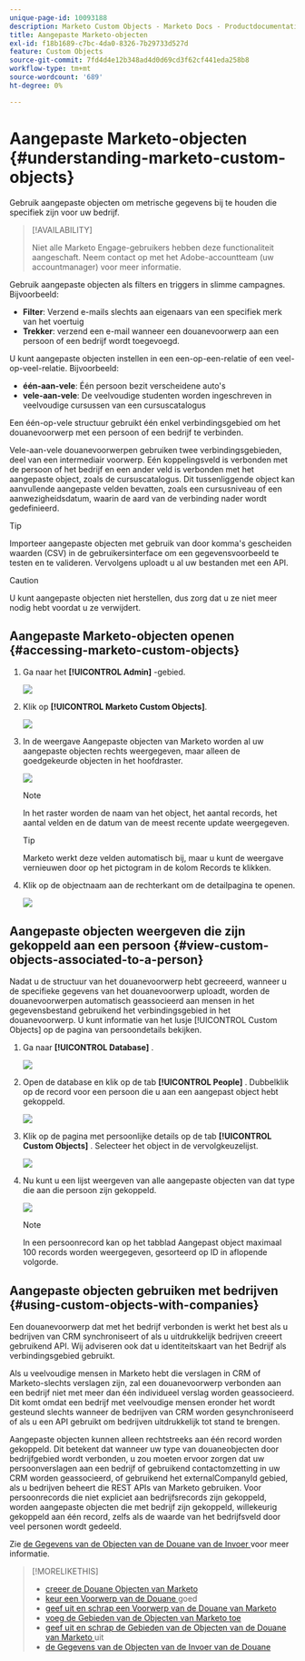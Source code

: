 ```yaml
---
unique-page-id: 10093188
description: Marketo Custom Objects - Marketo Docs - Productdocumentatie
title: Aangepaste Marketo-objecten
exl-id: f18b1689-c7bc-4da0-8326-7b29733d527d
feature: Custom Objects
source-git-commit: 7fd4d4e12b348ad4d0d69cd3f62cf441eda258b8
workflow-type: tm+mt
source-wordcount: '689'
ht-degree: 0%

---
```


# Aangepaste Marketo-objecten {#understanding-marketo-custom-objects}

Gebruik aangepaste objecten om metrische gegevens bij te houden die specifiek zijn voor uw bedrijf.

>[!AVAILABILITY]
>
>Niet alle Marketo Engage-gebruikers hebben deze functionaliteit aangeschaft. Neem contact op met het Adobe-accountteam (uw accountmanager) voor meer informatie.

Gebruik aangepaste objecten als filters en triggers in slimme campagnes. Bijvoorbeeld:

* **Filter**: Verzend e-mails slechts aan eigenaars van een specifiek merk van het voertuig
* **Trekker**: verzend een e-mail wanneer een douanevoorwerp aan een persoon of een bedrijf wordt toegevoegd.

U kunt aangepaste objecten instellen in een een-op-een-relatie of een veel-op-veel-relatie. Bijvoorbeeld:

* **één-aan-vele**: Één persoon bezit verscheidene auto&#39;s
* **vele-aan-vele**: De veelvoudige studenten worden ingeschreven in veelvoudige cursussen van een cursuscatalogus

Een één-op-vele structuur gebruikt één enkel verbindingsgebied om het douanevoorwerp met een persoon of een bedrijf te verbinden.

Vele-aan-vele douanevoorwerpen gebruiken twee verbindingsgebieden, deel van een intermediair voorwerp. Eén koppelingsveld is verbonden met de persoon of het bedrijf en een ander veld is verbonden met het aangepaste object, zoals de cursuscatalogus. Dit tussenliggende object kan aanvullende aangepaste velden bevatten, zoals een cursusniveau of een aanwezigheidsdatum, waarin de aard van de verbinding nader wordt gedefinieerd.

>[!TIP]
>
>Importeer aangepaste objecten met gebruik van door komma&#39;s gescheiden waarden (CSV) in de gebruikersinterface om een gegevensvoorbeeld te testen en te valideren. Vervolgens uploadt u al uw bestanden met een API.

>[!CAUTION]
>
>U kunt aangepaste objecten niet herstellen, dus zorg dat u ze niet meer nodig hebt voordat u ze verwijdert.

## Aangepaste Marketo-objecten openen {#accessing-marketo-custom-objects}

1. Ga naar het **[!UICONTROL Admin]** -gebied.

   ![](assets/understanding-marketo-custom-objects-1.png)

1. Klik op **[!UICONTROL Marketo Custom Objects]**.

   ![](assets/understanding-marketo-custom-objects-2.png)

1. In de weergave Aangepaste objecten van Marketo worden al uw aangepaste objecten rechts weergegeven, maar alleen de goedgekeurde objecten in het hoofdraster.

   ![](assets/understanding-marketo-custom-objects-3.png)

   >[!NOTE]
   >
   >In het raster worden de naam van het object, het aantal records, het aantal velden en de datum van de meest recente update weergegeven.

   >[!TIP]
   >
   >Marketo werkt deze velden automatisch bij, maar u kunt de weergave vernieuwen door op het pictogram in de kolom Records te klikken.

1. Klik op de objectnaam aan de rechterkant om de detailpagina te openen.

   ![](assets/understanding-marketo-custom-objects-4.png)

## Aangepaste objecten weergeven die zijn gekoppeld aan een persoon {#view-custom-objects-associated-to-a-person}

Nadat u de structuur van het douanevoorwerp hebt gecreeerd, wanneer u de specifieke gegevens van het douanevoorwerp uploadt, worden de douanevoorwerpen automatisch geassocieerd aan mensen in het gegevensbestand gebruikend het verbindingsgebied in het douanevoorwerp. U kunt informatie van het lusje [!UICONTROL Custom Objects] op de pagina van persoondetails bekijken.

1. Ga naar **[!UICONTROL Database]** .

   ![](assets/understanding-marketo-custom-objects-5.png)

1. Open de database en klik op de tab **[!UICONTROL People]** . Dubbelklik op de record voor een persoon die u aan een aangepast object hebt gekoppeld.

   ![](assets/understanding-marketo-custom-objects-6.png)

1. Klik op de pagina met persoonlijke details op de tab **[!UICONTROL Custom Objects]** . Selecteer het object in de vervolgkeuzelijst.

   ![](assets/understanding-marketo-custom-objects-7.png)

1. Nu kunt u een lijst weergeven van alle aangepaste objecten van dat type die aan die persoon zijn gekoppeld.

   ![](assets/understanding-marketo-custom-objects-8.png)

   >[!NOTE]
   >
   >In een persoonrecord kan op het tabblad Aangepast object maximaal 100 records worden weergegeven, gesorteerd op ID in aflopende volgorde.

## Aangepaste objecten gebruiken met bedrijven {#using-custom-objects-with-companies}

Een douanevoorwerp dat met het bedrijf verbonden is werkt het best als u bedrijven van CRM synchroniseert of als u uitdrukkelijk bedrijven creeert gebruikend API. Wij adviseren ook dat u identiteitskaart van het Bedrijf als verbindingsgebied gebruikt.

Als u veelvoudige mensen in Marketo hebt die verslagen in CRM of Marketo-slechts verslagen zijn, zal een douanevoorwerp verbonden aan een bedrijf niet met meer dan één individueel verslag worden geassocieerd. Dit komt omdat een bedrijf met veelvoudige mensen eronder het wordt gesteund slechts wanneer de bedrijven van CRM worden gesynchroniseerd of als u een API gebruikt om bedrijven uitdrukkelijk tot stand te brengen.

Aangepaste objecten kunnen alleen rechtstreeks aan één record worden gekoppeld. Dit betekent dat wanneer uw type van douaneobjecten door bedrijfgebied wordt verbonden, u zou moeten ervoor zorgen dat uw persoonverslagen aan een bedrijf of gebruikend contactomzetting in uw CRM worden geassocieerd, of gebruikend het externalCompanyId gebied, als u bedrijven beheert die REST APIs van Marketo gebruiken. Voor persoonrecords die niet expliciet aan bedrijfsrecords zijn gekoppeld, worden aangepaste objecten die met bedrijf zijn gekoppeld, willekeurig gekoppeld aan één record, zelfs als de waarde van het bedrijfsveld door veel personen wordt gedeeld.

Zie [ de Gegevens van de Objecten van de Douane van de Invoer ](/help/marketo/product-docs/administration/marketo-custom-objects/import-custom-object-data.md) voor meer informatie.

>[!MORELIKETHIS]
>
>* [ creeer de Douane Objecten van Marketo ](/help/marketo/product-docs/administration/marketo-custom-objects/create-marketo-custom-objects.md)
>* [ keur een Voorwerp van de Douane ](/help/marketo/product-docs/administration/marketo-custom-objects/approve-a-custom-object.md) goed
>* [ geef uit en schrap een Voorwerp van de Douane van Marketo ](/help/marketo/product-docs/administration/marketo-custom-objects/edit-and-delete-a-marketo-custom-object.md)
>* [ voeg de Gebieden van de Objecten van Marketo toe ](/help/marketo/product-docs/administration/marketo-custom-objects/add-marketo-custom-object-fields.md)
>* [ geef uit en schrap de Gebieden van de Objecten van de Douane van Marketo ](/help/marketo/product-docs/administration/marketo-custom-objects/edit-and-delete-marketo-custom-object-fields.md) uit
>* [ de Gegevens van de Objecten van de Invoer van de Douane ](/help/marketo/product-docs/administration/marketo-custom-objects/import-custom-object-data.md)
